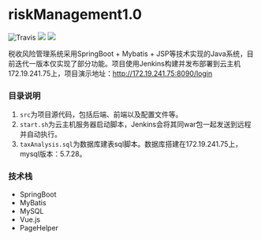 # riskManagement1.0

![Travis](https://img.shields.io/badge/language-Java-yellow.svg) ![](https://img.shields.io/badge/SpringBoot-v2.2.4-brightgreen)  ![](https://img.shields.io/badge/maven--repo-nexus--aliyun-orange)



税收风险管理系统采用SpringBoot + Mybatis + JSP等技术实现的Java系统，目前迭代一版本仅实现了部分功能。项目使用Jenkins构建并发布部署到云主机172.19.241.75上，项目演示地址：http://172.19.241.75:8090/login



### 目录说明

1. `src`为项目源代码，包括后端、前端以及配置文件等。
2. `start.sh`为云主机服务器启动脚本，Jenkins会将其同war包一起发送到远程并自动执行。
3. `taxAnalysis.sql`为数据库建表sql脚本。数据库搭建在172.19.241.75上，mysql版本：5.7.28。



### 技术栈

* SpringBoot
* MyBatis
* MySQL
* Vue.js
* PageHelper
